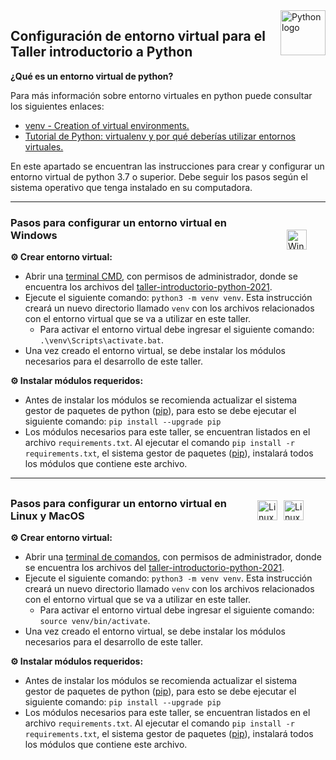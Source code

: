 <a href="https://www.python.org">
    <img src="https://icon-icons.com/icons2/2107/PNG/128/file_type_python_icon_130221.png" alt="Python logo" title="Python" align="right" height="72"/>
</a>

## Configuración de entorno virtual para el Taller introductorio a Python

**¿Qué es un entorno virtual de python?**




Para más información sobre entorno virtuales en python puede consultar los siguientes enlaces:
* [venv - Creation of virtual environments.](https://docs.python.org/3/library/venv.html)
* [Tutorial de Python: virtualenv y por qué deberías utilizar entornos virtuales.](https://www.youtube.com/watch?v=N5vscPTWKOk)


En este apartado se encuentran las instrucciones para crear y configurar un entorno virtual de python 3.7 o superior. Debe seguir los pasos según el sistema operativo que tenga instalado en su computadora.

---
<img src="https://cdn.icon-icons.com/icons2/836/PNG/512/Windows_Phone_icon-icons.com_66782.png" alt="Windows OS" title="Windows Logo" align="right" height="32"  style="margin: 30px" />

### Pasos para configurar un entorno virtual en Windows


**⚙️ Crear entorno virtual:**

* Abrir una [terminal CMD](), con permisos de administrador, donde se encuentra los archivos del  [taller-introductorio-python-2021](https://github.com/jeison-araya/taller-introductorio-python-2021/archive/main.zip "taller-introductorio-python-2021").
* Ejecute el siguiente comando:
`python3 -m venv venv`. Esta instrucción creará un nuevo directorio llamado `venv` con los archivos relacionados con el entorno virtual que se va a utilizar en este taller.
    * Para activar el entorno virtual debe ingresar el siguiente comando: `.\venv\Scripts\activate.bat`.
* Una vez creado el entorno virtual, se debe instalar los módulos necesarios para el desarrollo de este taller.

**⚙ Instalar módulos requeridos:**

* Antes de instalar los módulos se recomienda actualizar el sistema gestor de paquetes de python ([pip](https://pypi.org/project/pip/ "pip")), para esto se debe ejecutar el siguiente comando: `pip install --upgrade pip`
* Los módulos necesarios para este taller, se encuentran listados en el archivo `requirements.txt`. Al ejecutar el comando `pip install -r requirements.txt`, el sistema gestor de paquetes ([pip](https://pypi.org/project/pip/ "pip")), instalará todos los módulos que contiene este archivo.
---

<div   style="margin: 30px">
    <img src="https://cdn.icon-icons.com/icons2/1/PNG/256/social_apple_mac_65.png" alt="Linux OS" title="Linux penguin" align="right" height="32"  style="margin: 5px" />
    <img src="https://cdn.icon-icons.com/icons2/46/PNG/128/linux_penguin_animal_9362.png" alt="Linux OS" title="Linux penguin" align="right" height="32" style="margin: 5px" />
</div>

### Pasos para configurar un entorno virtual en Linux y MacOS

**⚙️ Crear entorno virtual:**

* Abrir una [terminal de comandos](), con permisos de administrador, donde se encuentra los archivos del  [taller-introductorio-python-2021](https://github.com/jeison-araya/taller-introductorio-python-2021/archive/main.zip "taller-introductorio-python-2021").
* Ejecute el siguiente comando:
`python3 -m venv venv`. Esta instrucción creará un nuevo directorio llamado `venv` con los archivos relacionados con el entorno virtual que se va a utilizar en este taller.
    * Para activar el entorno virtual debe ingresar el siguiente comando: `source venv/bin/activate`.
* Una vez creado el entorno virtual, se debe instalar los módulos necesarios para el desarrollo de este taller.

**⚙ Instalar módulos requeridos:**

* Antes de instalar los módulos se recomienda actualizar el sistema gestor de paquetes de python ([pip](https://pypi.org/project/pip/ "pip")), para esto se debe ejecutar el siguiente comando: `pip install --upgrade pip`
* Los módulos necesarios para este taller, se encuentran listados en el archivo `requirements.txt`. Al ejecutar el comando `pip install -r requirements.txt`, el sistema gestor de paquetes ([pip](https://pypi.org/project/pip/ "pip")), instalará todos los módulos que contiene este archivo.